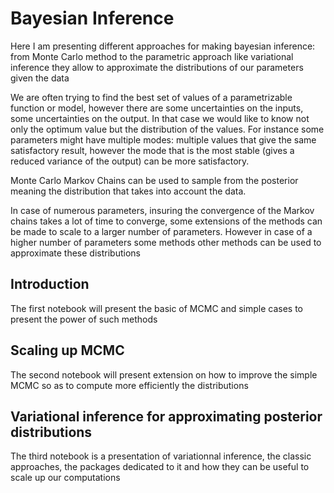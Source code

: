 # Bayesian Inference
Here I am presenting different approaches for making bayesian inference: from Monte Carlo method to the parametric approach like variational inference they allow to approximate the distributions of our parameters given the data

We are often trying to find the best set of values of a parametrizable function or model, however there are some uncertainties on the inputs, some uncertainties on the output. In that case we would like to know not only the optimum value but the distribution of the values. For instance some parameters might have multiple modes: multiple values that give the same satisfactory result, however the mode that is the most stable (gives a reduced variance of the output) can be more satisfactory.

Monte Carlo Markov Chains can be used to sample from the posterior meaning the distribution that takes into account the data.

In case of numerous parameters, insuring the convergence of the Markov chains takes a lot of time to converge, some extensions of the methods can be made to scale to a larger number of parameters. However in case of a higher number of parameters some methods other methods can be used to approximate these distributions

## Introduction
The first notebook will present the basic of MCMC and simple cases to present the power of such methods

## Scaling up MCMC
The second notebook will present extension on how to improve the simple MCMC so as to compute more efficiently the distributions

## Variational inference for approximating posterior distributions
The third notebook is a presentation of variationnal inference, the classic approaches, the packages dedicated to it and how they can be useful to scale up our computations
